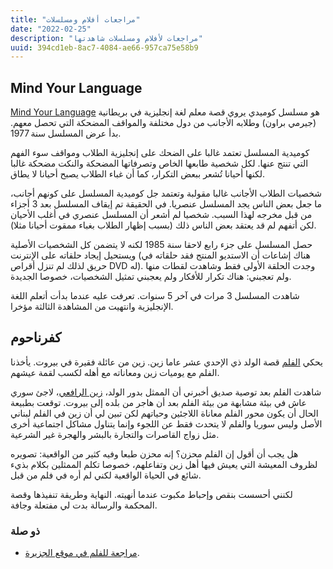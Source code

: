 ```yaml
---
title: "مراجعات أفلام ومسلسلات"
date: "2022-02-25"
description: "مراجعات لأفلام ومسلسلات شاهدتها"
uuid: 394cd1eb-8ac7-4084-ae66-957ca75e58b9
---
```


## Mind Your Language


[Mind Your Language](https://en.wikipedia.org/wiki/Mind_Your_Language) هو مسلسل كوميدي يروي قصة معلم لغة إنجليزية في بريطانية (جيرمي براون) وطلابه الأجانب من دول مختلفة والمواقف المضحكة التي تحصل معهم. بدأ عرض المسلسل سنة 1977.

كوميدية المسلسل تعتمد غالبا على الضحك على إنجليزية الطلاب ومواقف سوء الفهم التي تنتج عنها. لكل شخصية طابعها الخاص وتصرفاتها المضحكة والنكت مضحكة غالبا لكنها أحيانا تُشعر ببعض التكرار، كما أن غباء الطلاب يصبح أحيانا لا يطاق.

شخصيات الطلاب الأجانب غالبا مقولبة وتعتمد جل كوميدية المسلسل على كونهم أجانب، ما جعل بعض الناس يجد المسلسل عنصريا.
في الحقيقة تم إيقاف المسلسل بعد 3 أجزاء من قبل مخرجه لهذا السبب. شخصيا لم أشعر أن المسلسل عنصري في أغلب الأحيان لكن أتفهم لم قد يعتقد بعض الناس ذلك (بسبب إظهار الطلاب بغباء ممقوت أحيانا مثلا).

حصل المسلسل على جزء رابع لاحقا سنة 1985 لكنه لا يتضمن كل الشخصيات الأصلية ويستحيل إيجاد حلقاته على الإنترنت (هناك إشاعات أن الاستديو المنتج فقد حلقاته في حريق لذلك لم تنزل أقراص DVD له). وجدت الحلقة الأولى فقط وشاهدت لقطات منها ولم تعجبني: هناك تكرار للأفكار ولم يعجبني تمثيل الشخصيات، خصوصا الجديدة.

شاهدت المسلسل 3 مرات في آخر 5 سنوات. تعرفت عليه عندما بدأت أتعلم اللغة الإنجليزية وانتهيت من المشاهدة الثالثة مؤخرا.

## كفرناحوم

يحكي [الفلم](https://ar.wikipedia.org/wiki/%D9%83%D9%81%D8%B1%D9%86%D8%A7%D8%AD%D9%88%D9%85_(%D9%81%D9%8A%D9%84%D9%85))
قصة الولد ذي الإحدي عشر عاما زين. زين من عائلة فقيرة في بيروت.
يأخذنا الفلم مع يوميات زين ومعاناته مع أهله لكسب لقمة عيشهم.

شاهدت الفلم بعد توصية صديق أخبرني أن الممثل بدور الولد، [زين الرافعي](https://ar.wikipedia.org/wiki/%D8%B2%D9%8A%D9%86_%D8%A7%D9%84%D8%B1%D8%A7%D9%81%D8%B9%D9%8A)،
لاجئ سوري عاش في بيئة مشابهة من بيئة الفلم بعد أن هاجر من بلده إلى بيروت. توقعت بطبيعة الحال
أن يكون محور الفلم معاناة اللاجئين وحياتهم لكن تبين لي أن زين في الفلم لبناني الأصل وليس سوريا
والفلم لا يتحدث فقط عن اللجوء وإنما يتناول مشاكل اجتماعية أخرى
مثل زواج القاصرات والتجارة بالبشر والهجرة غير الشرعية.

هل يجب أن أقول إن الفلم محزن؟ إنه محزن طبعا وفيه كثير من الواقعية:
تصويره لظروف المعيشة التي يعيش فيها أهل زين وتفاعلهم، خصوصا تكلم الممثلين
بكلام بذيء شائع في الحياة الواقعية لكني لم أره في فلم من قبل.

لكنني أحسست بنقص وإحباط مكبوت عندما أنهيته. النهاية وطريقة تنفيذها وقصة المحكمة والرسالة بدت لي مفتعلة وجافة.

### ذو صلة

- [مراجعة للفلم في موقع الجزيرة](https://www.aljazeera.net/blogs/2019/3/28/%D9%85%D8%A7-%D9%82%D8%A7%D9%84%D9%87-%D9%81%D9%8A%D9%84%D9%85-%D9%83%D9%81%D8%B1%D9%86%D8%A7%D8%AD%D9%88%D9%85).
